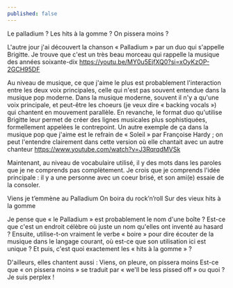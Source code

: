 ```yaml
---
published: false
---
```

Le palladium ? Les hits à la gomme ? On pissera moins ?

L'autre jour j'ai découvert la chanson « Palladium » par un duo qui s'appelle Brigitte. Je trouve que c'est un très beau morceau qui rappelle la musique des années soixante-dix https://youtu.be/MY0u5EjfXQ0?si=xOyKzOP-2GCH95DF

Au niveau de musique, ce que j'aime le plus est probablement l'interaction entre les deux voix principales, celle qui n'est pas souvent entendue dans la musique pop moderne. Dans la musique moderne, souvent il n'y a qu'une voix principale, et peut-être les choeurs (je veux dire « backing vocals ») qui chantent en mouvement parallèle. En revanche, le format duo qu'utilise Brigitte leur permet de créer des lignes musicales plus sophistiquées, formellement appelées le contrepoint. Un autre exemple de ça dans la musique pop que j'aime est le refrain de « Soleil » par Françoise Hardy ; on peut l'entendre clairement dans cette version où elle chantait avec un autre chanteur https://www.youtube.com/watch?v=J3RqrqdMVSk

Maintenant, au niveau de vocabulaire utilisé, il y des mots dans les paroles que je ne comprends pas complètement. Je crois que je comprends l'idée principale : il y a une personne avec un coeur brisé, et son ami(e) essaie de la consoler.

Viens je t’emmène au Palladium
On boira du rock’n’roll
Sur des vieux hits à la gomme

Je pense que « le Palladium » est probablement le nom d'une boîte ? Est-ce que c'est un endroit célèbre où juste un nom qu'elles ont inventé au hasard ? Ensuite, utilise-t-on vraiment le verbe « boire » pour dire écouter de la musique dans le langage courant, où est-ce que son utilisation ici est unique  ? Et puis, c'est quoi exactement les « hits à la gomme » ?

D'ailleurs, elles chantent aussi :
Viens, on pleure, on pissera moins
Est-ce que « on pissera moins » se traduit par « we'll be less pissed off » ou quoi ? Je suis perplex !